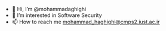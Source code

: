 - 👋 Hi, I’m @mohammadaghighi
- 👀 I’m interested in Software Security
- 📫 How to reach me mohammad_haghighi@cmps2.iust.ac.ir

<!---
mohammadaghighi/mohammadaghighi is a ✨ special ✨ repository because its `README.md` (this file) appears on your GitHub profile.
You can click the Preview link to take a look at your changes.
--->
